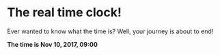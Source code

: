# The real time clock!

Ever wanted to know what the time is? Well, your journey is about to end!

**The time is Nov 10, 2017, 09:00**